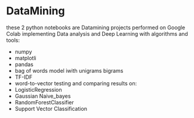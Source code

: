 # DataMining

these 2 python notebooks are Datamining projects performed on Google Colab implementing Data analysis and Deep Learning with algorithms and tools:
* numpy 
* matplotli
* pandas
* bag of words model iwith unigrams bigrams
* TF-IDF
* word-to-vector
testing and comparing results on:
* LogisticRegression
* Gaussian Naive_bayes
* RandomForestClassifier
* Support Vector Classification
